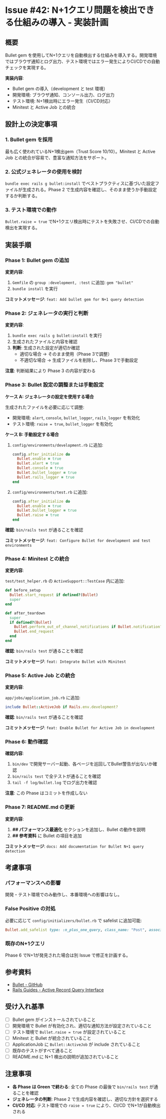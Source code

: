 # Issue #42: N+1クエリ問題を検出できる仕組みの導入 - 実装計画

## 概要

Bullet gem を使用してN+1クエリを自動検出する仕組みを導入する。開発環境ではブラウザ通知とログ出力、テスト環境ではエラー発生によりCI/CDでの自動チェックを実現する。

**実装内容**:
- Bullet gem の導入（development と test 環境）
- 開発環境: ブラウザ通知、コンソール出力、ログ出力
- テスト環境: N+1検出時にエラー発生（CI/CD対応）
- Minitest と Active Job との統合

## 設計上の決定事項

### 1. Bullet gem を採用

最も広く使われているN+1検出gem（Trust Score 10/10）。Minitest と Active Job との統合が容易で、豊富な通知方法をサポート。

### 2. 公式ジェネレータの使用を検討

`bundle exec rails g bullet:install` でベストプラクティスに基づいた設定ファイルが生成される。Phase 2 で生成内容を確認し、そのまま使うか手動設定するか判断する。

### 3. テスト環境での動作

`Bullet.raise = true` でN+1クエリ検出時にテストを失敗させ、CI/CDでの自動検出を実現する。

## 実装手順

### Phase 1: Bullet gem の追加

**変更内容**:
1. `Gemfile` の `group :development, :test` に追加: `gem "bullet"`
2. `bundle install` を実行

**コミットメッセージ**: `feat: Add bullet gem for N+1 query detection`

### Phase 2: ジェネレータの実行と判断

**変更内容**:
1. `bundle exec rails g bullet:install` を実行
2. 生成されたファイルと内容を確認
3. **判断**: 生成された設定が適切か確認
   - 適切な場合 → そのまま使用（Phase 3で調整）
   - 不適切な場合 → 生成ファイルを削除し、Phase 3で手動設定

**注意**: 判断結果により Phase 3 の内容が変わる

### Phase 3: Bullet 設定の調整または手動設定

**ケース A: ジェネレータの設定を使用する場合**

生成されたファイルを必要に応じて調整:
- 開発環境: `alert`, `console`, `bullet_logger`, `rails_logger` を有効化
- テスト環境: `raise = true`, `bullet_logger` を有効化

**ケース B: 手動設定する場合**

1. `config/environments/development.rb` に追加:
   ```ruby
   config.after_initialize do
     Bullet.enable = true
     Bullet.alert = true
     Bullet.console = true
     Bullet.bullet_logger = true
     Bullet.rails_logger = true
   end
   ```

2. `config/environments/test.rb` に追加:
   ```ruby
   config.after_initialize do
     Bullet.enable = true
     Bullet.bullet_logger = true
     Bullet.raise = true
   end
   ```

**確認**: `bin/rails test` が通ることを確認

**コミットメッセージ**: `feat: Configure Bullet for development and test environments`

### Phase 4: Minitest との統合

**変更内容**:

`test/test_helper.rb` の `ActiveSupport::TestCase` 内に追加:
```ruby
def before_setup
  Bullet.start_request if defined?(Bullet)
  super
end

def after_teardown
  super
  if defined?(Bullet)
    Bullet.perform_out_of_channel_notifications if Bullet.notification?
    Bullet.end_request
  end
end
```

**確認**: `bin/rails test` が通ることを確認

**コミットメッセージ**: `feat: Integrate Bullet with Minitest`

### Phase 5: Active Job との統合

**変更内容**:

`app/jobs/application_job.rb` に追加:
```ruby
include Bullet::ActiveJob if Rails.env.development?
```

**確認**: `bin/rails test` が通ることを確認

**コミットメッセージ**: `feat: Enable Bullet for Active Job in development`

### Phase 6: 動作確認

**確認内容**:
1. `bin/dev` で開発サーバー起動、各ページを巡回してBullet警告が出ないか確認
2. `bin/rails test` で全テストが通ることを確認
3. `tail -f log/bullet.log` でログ出力を確認

**注意**: この Phase はコミットを作成しない

### Phase 7: README.md の更新

**変更内容**:
1. **## パフォーマンス最適化** セクションを追加し、Bullet の動作を説明
2. **## 参考資料** に Bullet の項目を追加

**コミットメッセージ**: `docs: Add documentation for Bullet N+1 query detection`

## 考慮事項

### パフォーマンスへの影響

開発・テスト環境でのみ動作し、本番環境への影響はなし。

### False Positive の対処

必要に応じて `config/initializers/bullet.rb` で safelist に追加可能:
```ruby
Bullet.add_safelist type: :n_plus_one_query, class_name: "Post", association: :comments
```

### 既存のN+1クエリ

Phase 6 でN+1が発見された場合は別 Issue で修正を計画する。

## 参考資料

- [Bullet - GitHub](https://github.com/flyerhzm/bullet)
- [Rails Guides - Active Record Query Interface](https://guides.rubyonrails.org/active_record_querying.html#eager-loading-associations)

## 受け入れ基準

- [ ] Bullet gem がインストールされていること
- [ ] 開発環境で Bullet が有効化され、適切な通知方法が設定されていること
- [ ] テスト環境で `Bullet.raise = true` が設定されていること
- [ ] Minitest と Bullet が統合されていること
- [ ] ApplicationJob に `Bullet::ActiveJob` が include されていること
- [ ] 既存のテストがすべて通ること
- [ ] README.md に N+1 検出の説明が追加されていること

## 注意事項

- **各 Phase は Green で終わる**: 全ての Phase の最後で `bin/rails test` が通ることを確認
- **ジェネレータの判断**: Phase 2 で生成内容を確認し、適切な方針を選択する
- **CI/CD 対応**: テスト環境での `raise = true` により、CI/CD でN+1が自動検出される
